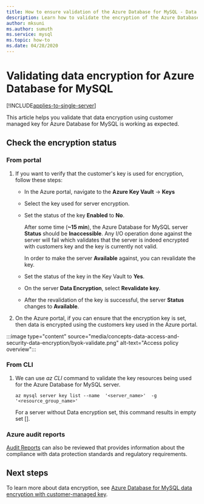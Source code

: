 ```yaml
---
title: How to ensure validation of the Azure Database for MySQL - Data encryption
description: Learn how to validate the encryption of the Azure Database for MySQL - Data encryption using the customers managed key.
author: mksuni
ms.author: sumuth
ms.service: mysql
ms.topic: how-to
ms.date: 04/28/2020
---
```


# Validating data encryption for Azure Database for MySQL

[!INCLUDE[applies-to-single-server](includes/applies-to-single-server.md)]

This article helps you validate that data encryption using customer managed key for Azure Database for MySQL is working as expected.

## Check the encryption status

### From portal

1. If you want to verify that the customer's key is used for encryption, follow these steps:

    * In the Azure portal, navigate to the **Azure Key Vault** -> **Keys**
    * Select the key used for server encryption.
    * Set the status of the key **Enabled** to **No**.
  
       After some time (**~15 min**), the Azure Database for MySQL server **Status** should be **Inaccessible**. Any I/O operation done against the server will fail which validates that the server is indeed encrypted with customers key and the key is currently not valid.
    
       In order to make the server **Available** against, you can revalidate the key. 
    
    * Set the status of the key in the Key Vault to **Yes**.
    * On the server **Data Encryption**, select **Revalidate key**.
    * After the revalidation of the key is successful, the server **Status** changes to **Available**.

2. On the Azure portal, if you can ensure that the encryption key is set, then data is encrypted using the customers key used in the Azure portal.

  :::image type="content" source="media/concepts-data-access-and-security-data-encryption/byok-validate.png" alt-text="Access policy overview":::

### From CLI

1. We can use *az CLI* command to validate the key resources being used for the Azure Database for MySQL server.

    ```azurecli-interactive
   az mysql server key list --name  '<server_name>'  -g '<resource_group_name>'
    ```

    For a server without Data encryption set, this command results in empty set [].

### Azure audit reports

[Audit Reports](https://servicetrust.microsoft.com) can also be reviewed that provides information about the compliance with data protection standards and regulatory requirements.

## Next steps

To learn more about data encryption, see [Azure Database for MySQL data encryption with customer-managed key](concepts-data-encryption-mysql.md).